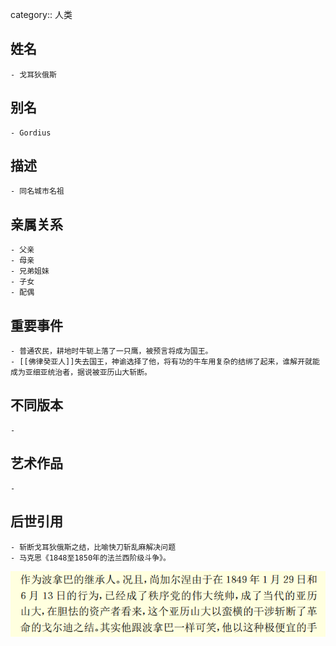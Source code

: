 category:: 人类
## 姓名
	- 戈耳狄俄斯
## 别名
	- Gordius
## 描述
	- 同名城市名祖
## 亲属关系
	- 父亲
	- 母亲
	- 兄弟姐妹
	- 子女
	- 配偶
## 重要事件
	- 普通农民，耕地时牛轭上落了一只鹰，被预言将成为国王。
	- [[佛律癸亚人]]失去国王，神谕选择了他，将有功的牛车用复杂的结绑了起来，谁解开就能成为亚细亚统治者，据说被亚历山大斩断。
## 不同版本
	-
## 艺术作品
	-
## 后世引用
	- 斩断戈耳狄俄斯之结，比喻快刀斩乱麻解决问题
	- 马克思《1848至1850年的法兰西阶级斗争》。
 ![](../assets/马克思-《1848至1850年的法兰西阶级斗争》P129.png)
